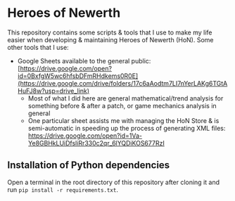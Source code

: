 # Heroes of Newerth

This repository contains some scripts & tools that I use to make my life easier when developing & maintaining Heroes of Newerth (HoN). Some other tools that I use:

- Google Sheets available to the general public: [https://drive.google.com/open?id=0BxfgW5wc6hfsbDFmRHdkems0R0E](https://drive.google.com/drive/folders/17c6aAodtm7LI7nYerLAKg6TGtAHuFJ8w?usp=drive_link)
  - Most of what I did here are general mathematical/trend analysis for something before & after a patch, or game mechanics analysis in general
  - One particular sheet assists me with managing the HoN Store & is semi-automatic in speeding up the process of generating XML files: https://drive.google.com/open?id=1Va-Ye8GBHkLUiDfsliRr330c2qr_6lYQDiKOS677RzI


## Installation of Python dependencies

Open a terminal in the root directory of this repository after cloning it and run `pip install -r requirements.txt`.

